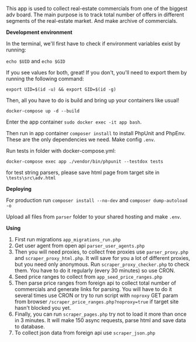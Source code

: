 This app is used to collect real-estate commercials from one of the biggest adv board.
The main purpose is to track total number of offers in different segments of the real-estate market.
And make archive of commercials.

**Development environment**

In the terminal, we'll first have to check if environment variables exist by running:

`echo $UID` and `echo $GID`

If you see values for both, great!
If you don't, you'll need to export them by running the following command:

`export UID=$(id -u) && export GID=$(id -g)`

Then, all you have to do is build and bring up your containers like usual!

`docker-compose up -d --build`

Enter the app container `sudo docker exec -it app bash`.

Then run in app container `composer install` to install PhpUnit and PhpEnv.
These are the only dependencies we need.
Make config `.env`.

Run tests in folder with docker-compose.yml:

`docker-compose exec app ./vendor/bin/phpunit --testdox tests`

for test string parsers, please save html page from target site in `\tests\src\adv.html`

**Deploying**

For production run `composer install --no-dev` and `composer dump-autoload -o`

Upload all files from `parser` folder to your shared hosting and make `.env`.

**Using**

1. First run migrations `app_migrations_run.php`
2. Get user agent from open api `parser_user_agents.php`
3. Then you will need proxies, to collect free proxies use `parser_proxy.php` and `scraper_proxy_html.php`. It will
   save for you a lot of different proxies,
   but you need only anonymous. Run `scraper_proxy_checker.php` to check them. You have to do it regularly (every 30
   minutes) so use CRON.
4. Seed price ranges to collect from `app_seed_price_ranges.php`
5. Then parse price ranges from foreign api to collect total number of commercials and generate links for parsing.
   You will have to do it several times use CRON or try to run script with `noproxy` GET param from
   browser `/scraper_price_ranges.php?noproxy=true` if target site hasn't blocked you yet.
6. Finally, you can run `scraper_pages.php` try not to load it more than once in 3 minutes.
   It will make 150 async requests, parse html and save data to database.
7. To collect json data from foreign api use `scraper_json.php`
